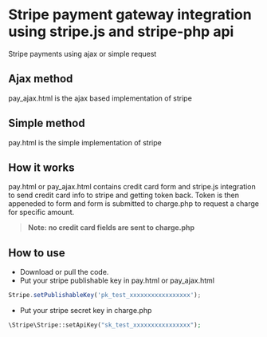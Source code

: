 # Stripe payment gateway integration using stripe.js and stripe-php api
Stripe payments using ajax or simple request

## Ajax method
pay_ajax.html is the ajax based implementation of stripe 

## Simple method
pay.html is the simple implementation of stripe 

## How it works
pay.html or pay_ajax.html contains credit card form and stripe.js integration to send credit card info to stripe and getting token back.
Token is then appeneded to form and form is submitted to charge.php to request a charge for specific amount.

> **Note: no credit card fields are sent to charge.php**

## How to use

* Download or pull the code.
* Put your stripe publishable key in pay.html or pay_ajax.html 

```javascript
Stripe.setPublishableKey('pk_test_xxxxxxxxxxxxxxxxx');
```

* Put your stripe secret key in charge.php

```php
\Stripe\Stripe::setApiKey("sk_test_xxxxxxxxxxxxxxxx");
```
